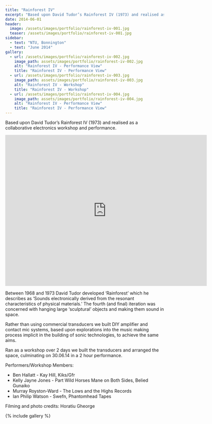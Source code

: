 ```yaml
---
title: "Rainforest IV"
excerpt: "Based upon David Tudor’s Rainforest IV (1973) and realised as a collaborative electronics workshop and performance."
date: 2014-06-01
header:
  image: /assets/images/portfolio/rainforest-iv-001.jpg
  teaser: /assets/images/portfolio/rainforest-iv-001.jpg
sidebar:
  - text: "NTU, Bonnington"
  - text: "June 2014"
gallery:
  - url: /assets/images/portfolio/rainforest-iv-002.jpg
    image_path: assets/images/portfolio/rainforest-iv-002.jpg
    alt: "Rainforest IV - Performance View"
    title: "Rainforest IV - Performance View"
  - url: /assets/images/portfolio/rainforest-iv-003.jpg
    image_path: assets/images/portfolio/rainforest-iv-003.jpg
    alt: "Rainforest IV - Workshop"
    title: "Rainforest IV - Workshop"
  - url: /assets/images/portfolio/rainforest-iv-004.jpg
    image_path: assets/images/portfolio/rainforest-iv-004.jpg
    alt: "Rainforest IV - Performance View"
    title: "Rainforest IV - Performance View"
---
```

Based upon David Tudor’s Rainforest IV (1973) and realised as a collaborative electronics workshop and performance.

<iframe src="https://archive.org/embed/DavidTudorsRainforestIV" width="640" height="480" frameborder="0" webkitallowfullscreen="true" mozallowfullscreen="true" allowfullscreen uploadDate="XXXX"></iframe>

Between 1968 and 1973 David Tudor developed ‘Rainforest’ which he describes as ‘Sounds electronically derived from the resonant characteristics of physical materials.’ The fourth (and final) iteration was concerned with hanging large ‘sculptural’ objects and making them sound in space.

Rather than using commercial transducers we built DIY amplifier and contact mic systems, based upon explorations into the music making process implicit in the building of sonic technologies, to achieve the same aims.

Ran as a workshop over 2 days we built the transducers and arranged the space, culminating on 30.06.14 in a 2 hour performance.

Performers/Workshop Members:
- Ben Hallatt - Kay Hill, Kiks/Gfr
- Kelly Jayne Jones - Part Wild Horses Mane on Both Sides, Belied Gunaiko
- Murray Royston-Ward - The Lows and the Highs Records
- Ian Philip Watson - Swefn, Phantomhead Tapes

Filming and photo credits: Horatiu Gheorge

{% include gallery %}
